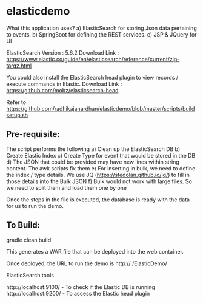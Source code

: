 # elasticdemo

What this application uses?
a) ElasticSearch for storing Json data pertaining to events.
b) SpringBoot for defining the REST services.
c) JSP & JQuery for UI


ElasticSearch Version : 5.6.2
Download Link : https://www.elastic.co/guide/en/elasticsearch/reference/current/zip-targz.html

You could also install the ElasticSearch head plugin to view records / execute commands in Elastic.
Download Link : https://github.com/mobz/elasticsearch-head

Refer to https://github.com/radhikajanardhan/elasticdemo/blob/master/scripts/buildsetup.sh

Pre-requisite:
--------------
The script performs the following
a) Clean up the ElasticSearch DB
b) Create Elastic Index
c) Create Type for event that would be stored in the DB
d) The JSON that could be provided may have new lines within string content. The awk scripts fix them
e) For inserting in bulk, we need to define the index / type details. We use JQ (https://stedolan.github.io/jq/) to fill in those details into the Bulk JSON
f) Bulk would not work with large files. So we need to split them and load them one by one

Once the steps in the file is executed, the database is ready with the data for us to run the demo.

To Build:
---------
gradle clean build

This generates a WAR file that can be deployed into the web container.

Once deployed, the URL to run the demo is http://<server ip>:<port>/ElasticDemo/
  
ElasticSearch tools

http://localhost:9100/ - To check if the Elastic DB is running
http://localhost:9200/ - To access the Elastic head plugin
